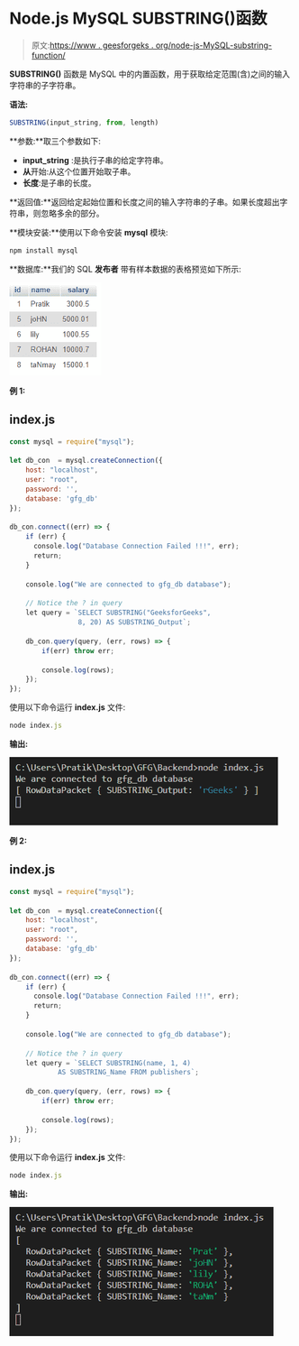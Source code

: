 # Node.js MySQL SUBSTRING()函数

> 原文:[https://www . geesforgeks . org/node-js-MySQL-substring-function/](https://www.geeksforgeeks.org/node-js-mysql-substring-function/)

**SUBSTRING()** 函数是 MySQL 中的内置函数，用于获取给定范围(含)之间的输入字符串的子字符串。

**语法:**

```js
SUBSTRING(input_string, from, length)
```

**参数:**取三个参数如下:

*   **input_string** :是执行子串的给定字符串。
*   **从**开始:从这个位置开始取子串。
*   **长度**:是子串的长度。

**返回值:**返回给定起始位置和长度之间的输入字符串的子串。如果长度超出字符串，则忽略多余的部分。

**模块安装:**使用以下命令安装 **mysql** 模块:

```js
npm install mysql
```

**数据库:**我们的 SQL **发布者** 带有样本数据的表格预览如下所示:

![](img/862e0dc0654aee673b376e8190bacaa5.png)

**例 1:**

## index.js

```js
const mysql = require("mysql");

let db_con  = mysql.createConnection({
    host: "localhost",
    user: "root",
    password: '',
    database: 'gfg_db'
});

db_con.connect((err) => {
    if (err) {
      console.log("Database Connection Failed !!!", err);
      return;
    }

    console.log("We are connected to gfg_db database");

    // Notice the ? in query
    let query = `SELECT SUBSTRING("GeeksforGeeks", 
                 8, 20) AS SUBSTRING_Output`;

    db_con.query(query, (err, rows) => {
        if(err) throw err;

        console.log(rows);
    });
});
```

使用以下命令运行 **index.js** 文件:

```js
node index.js
```

**输出:**

![](img/aa86ab432358692328558fa66544f649.png)

**例 2:**

## index.js

```js
const mysql = require("mysql");

let db_con  = mysql.createConnection({
    host: "localhost",
    user: "root",
    password: '',
    database: 'gfg_db'
});

db_con.connect((err) => {
    if (err) {
      console.log("Database Connection Failed !!!", err);
      return;
    }

    console.log("We are connected to gfg_db database");

    // Notice the ? in query
    let query = `SELECT SUBSTRING(name, 1, 4) 
            AS SUBSTRING_Name FROM publishers`;

    db_con.query(query, (err, rows) => {
        if(err) throw err;

        console.log(rows);
    });
});
```

使用以下命令运行 **index.js** 文件:

```js
node index.js
```

**输出:**

![](img/8949e9f27ad514d9c6883e0a96f62af3.png)